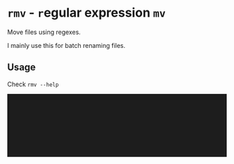 # `rmv` - `r`egular expression `mv`

Move files using regexes.

I mainly use this for batch renaming files.

## Usage

Check `rmv --help`

![Example Usage](./media/usage.gif)
